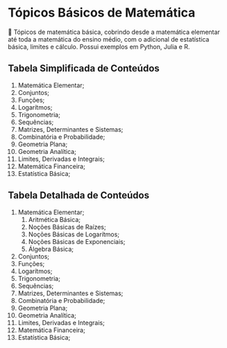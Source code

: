 # Tópicos Básicos de Matemática

🧉 Tópicos de matemática básica, cobrindo desde a matemática elementar até toda a matemática do ensino médio, com o adicional de estatística básica, limites e cálculo. Possui exemplos em Python, Julia e R.

## Tabela Simplificada de Conteúdos

1. Matemática Elementar;
2. Conjuntos;
3. Funções;
4. Logarítmos;
5. Trigonometria;
6. Sequências;
7. Matrizes, Determinantes e Sistemas;
8. Combinatória e Probabilidade;
9. Geometria Plana;
10. Geometria Analítica;
11. Limites, Derivadas e Integrais;
12. Matemática Financeira;
13. Estatística Básica;

## Tabela Detalhada de Conteúdos

1. Matemática Elementar;
    1. Aritmética Básica;
    2. Noções Básicas de Raízes;
    3. Noções Básicas de Logarítmos;
    4. Noções Básicas de Exponenciais;
    5. Álgebra Básica;
2. Conjuntos;
3. Funções;
4. Logarítmos;
5. Trigonometria;
6. Sequências;
7. Matrizes, Determinantes e Sistemas;
8. Combinatória e Probabilidade;
9. Geometria Plana;
10. Geometria Analítica;
11. Limites, Derivadas e Integrais;
12. Matemática Financeira;
13. Estatística Básica;